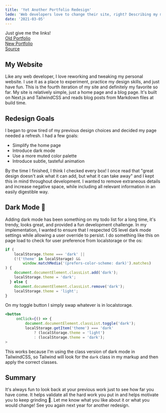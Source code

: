 ```yaml
---
title: 'Yet Another Portfolio Redesign'
lede: 'Web developers love to change their site, right? Describing my motivation and goals behind the latest iteration of austincrim.com.'
date: '2021-03-05'
---
```


Just give me the links!  
[Old Portfolio](https://next-personal-site-4yvzrssbq.vercel.app/)  
[New Portfolio](https://austincrim.com)  
[Source](https://github.com/austincrim/next-personal-site)  

## My Website
Like any web developer, I love reworking and tweaking my personal website. I use it as a place to experiment, practice my design skills, and just have fun. This is the fourth iteration of my site and definitely my favorite so far. 
My site is relatively simple, just a home page and a blog page. It's built on Next.js and TailwindCSS and reads blog posts from Markdown files at build time. 

## Redesign Goals
I began to grow tired of my previous design choices and decided my page needed a refresh. I had a few goals:
- Simplify the home page
- Introduce dark mode
- Use a more muted color palette
- Introduce subtle, tasteful animation

By the time I finished, I think I checked every box! I once read that "great design doesn't ask what it can add, but what it can take away" and I kept this in mind throughout development. I wanted to remove extraneous details and increase negative space, while including all relevant information in an easily digestible way.

## Dark Mode 🌙
Adding dark mode has been something on my todo list for a long time, it's trendy, looks great, and provided a fun development challenge. In my implementation, I wanted to ensure that I respected OS level dark mode settings while allowing a user override to persist. I do something like this on page load to check for user preference from localstorage or the os:
```javascript
if (
    localStorage.theme === 'dark' ||
    (!('theme' in localStorage) &&
        window.matchMedia('(prefers-color-scheme: dark)').matches)
) {
    document.documentElement.classList.add('dark');
    localStorage.theme = 'dark';
  } else {
    document.documentElement.classList.remove('dark');
    localStorage.theme = 'light';
}
```
On my toggle button I simply swap whatever is in localstorage.
```jsx
<button
     onClick={() => {
         document.documentElement.classList.toggle('dark');
         localStorage.getItem('theme') === 'dark'
             ? (localStorage.theme = 'light')
             : (localStorage.theme = 'dark');
>
```
This works because I'm using the class version of dark mode in TailwindCSS, so Tailwind will look for the `dark` class in my markup and then apply the correct classes.


## Summary
It's always fun to look back at your previous work just to see how far you have come. It helps validate all the hard work you put in and helps motivate you to keep grinding 💪. Let me know what you like about it or what you would change! See you again next year for another redesign.